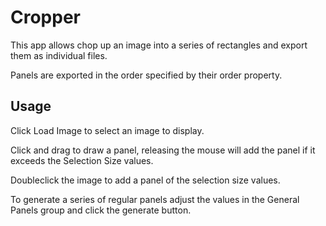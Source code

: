 # Cropper

This app allows chop up an image into a series of rectangles and export them as individual files.

Panels are exported in the order specified by their order property.

## Usage

Click Load Image to select an image to display.

Click and drag to draw a panel, releasing the mouse will add the panel if it exceeds the Selection Size values.

Doubleclick the image to add a panel of the selection size values.

To generate a series of regular panels adjust the values in the General Panels group and click the generate button.

